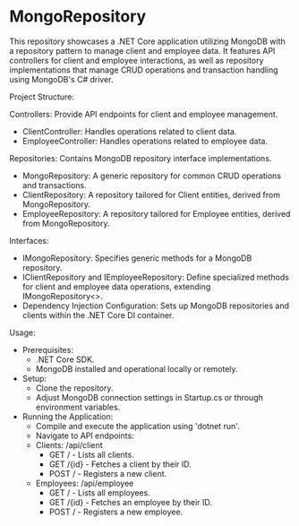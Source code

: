 # MongoRepository
This repository showcases a .NET Core application utilizing MongoDB with a repository pattern to manage client and employee data. It features API controllers for client and employee interactions, as well as repository implementations that manage CRUD operations and transaction handling using MongoDB's C# driver.

Project Structure:

Controllers: Provide API endpoints for client and employee management.
* ClientController: Handles operations related to client data.
* EmployeeController: Handles operations related to employee data.

Repositories: Contains MongoDB repository interface implementations.
* MongoRepository<TDocument>: A generic repository for common CRUD operations and transactions.
* ClientRepository: A repository tailored for Client entities, derived from MongoRepository<Client>.
* EmployeeRepository: A repository tailored for Employee entities, derived from MongoRepository<Employee>.

Interfaces:
* IMongoRepository<TDocument>: Specifies generic methods for a MongoDB repository.
* IClientRepository and IEmployeeRepository: Define specialized methods for client and employee data operations, extending IMongoRepository<>.
* Dependency Injection Configuration: Sets up MongoDB repositories and clients within the .NET Core DI container.

Usage:
* Prerequisites:
  * .NET Core SDK.
  * MongoDB installed and operational locally or remotely.
* Setup:
  * Clone the repository.
  * Adjust MongoDB connection settings in Startup.cs or through environment variables.
* Running the Application:
  * Compile and execute the application using 'dotnet run'.
  * Navigate to API endpoints:
  * Clients: /api/client
    * GET / - Lists all clients.
    * GET /{id} - Fetches a client by their ID.
    * POST / - Registers a new client.
  * Employees: /api/employee
    * GET / - Lists all employees.
    * GET /{id} - Fetches an employee by their ID.
    * POST / - Registers a new employee.
